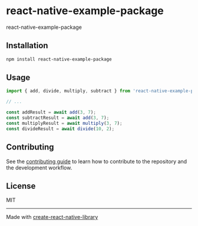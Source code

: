 # react-native-example-package

react-native-example-package

## Installation

```sh
npm install react-native-example-package
```

## Usage

```js
import { add, divide, multiply, subtract } from 'react-native-example-package';

// ...

const addResult = await add(3, 7);
const subtractResult = await add(3, 7);
const multiplyResult = await multiply(3, 7);
const divideResult = await divide(10, 2);
```

## Contributing

See the [contributing guide](CONTRIBUTING.md) to learn how to contribute to the repository and the development workflow.

## License

MIT

---

Made with [create-react-native-library](https://github.com/callstack/react-native-builder-bob)
